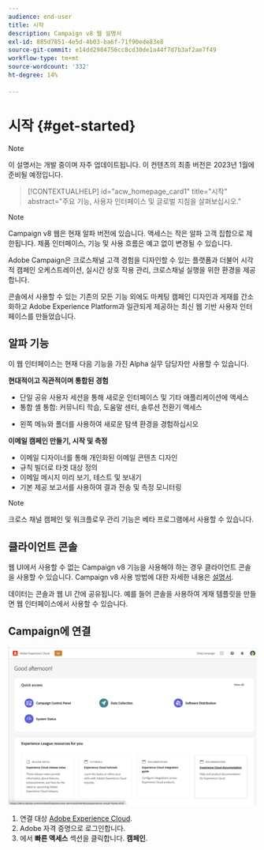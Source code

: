 ```yaml
---
audience: end-user
title: 시작
description: Campaign v8 웹 설명서
exl-id: 885d7851-4e5d-4b03-ba6f-71f90ede83e8
source-git-commit: e14dd2984756cc8cd30de1a44f7d7b3af2ae7f49
workflow-type: tm+mt
source-wordcount: '332'
ht-degree: 14%

---
```


# 시작 {#get-started}

>[!NOTE]
>
>이 설명서는 개발 중이며 자주 업데이트됩니다. 이 컨텐츠의 최종 버전은 2023년 1월에 준비될 예정입니다.

<!--
V8 web overview
context, scope (targets cross-channel practitioners), limitations
only existing customers
-->
>[!CONTEXTUALHELP]
>id="acw_homepage_card1"
>title="시작"
>abstract="주요 기능, 사용자 인터페이스 및 글로벌 지침을 살펴보십시오."

>[!NOTE]
>
>Campaign v8 웹은 현재 알파 버전에 있습니다. 액세스는 작은 알파 고객 집합으로 제한됩니다. 제품 인터페이스, 기능 및 사용 흐름은 예고 없이 변경될 수 있습니다.

Adobe Campaign은 크로스채널 고객 경험을 디자인할 수 있는 플랫폼과 더불어 시각적 캠페인 오케스트레이션, 실시간 상호 작용 관리, 크로스채널 실행을 위한 환경을 제공합니다.

콘솔에서 사용할 수 있는 기존의 모든 기능 외에도 마케팅 캠페인 디자인과 게재를 간소화하고 Adobe Experience Platform과 일관되게 제공하는 최신 웹 기반 사용자 인터페이스를 만들었습니다.

## 알파 기능

이 웹 인터페이스는 현재 다음 기능을 가진 Alpha 실무 담당자만 사용할 수 있습니다.

**현대적이고 직관적이며 통합된 경험**

* 단일 공유 사용자 세션을 통해 새로운 인터페이스 및 기타 애플리케이션에 액세스
* 통합 셸 통합: 커뮤니티 학습, 도움말 센터, 솔루션 전환기 액세스
<!--
No search and pulse notifications in Alpha
-->
* 왼쪽 메뉴와 폴더를 사용하여 새로운 탐색 환경을 경험하십시오

**이메일 캠페인 만들기, 시작 및 측정**

* 이메일 디자이너를 통해 개인화된 이메일 콘텐츠 디자인
* 규칙 빌더로 타겟 대상 정의
* 이메일 메시지 미리 보기, 테스트 및 보내기
* 기본 제공 보고서를 사용하여 결과 전송 및 측정 모니터링

<!--
add info somewhere to remind users that
* they still have access to their console (+ link to v8 console doc)
* they keep their existing data (example: will be able to use their existing delivery templates to create deliveries)
-->

>[!NOTE]
>
>크로스 채널 캠페인 및 워크플로우 관리 기능은 베타 프로그램에서 사용할 수 있습니다.

## 클라이언트 콘솔

웹 UI에서 사용할 수 없는 Campaign v8 기능을 사용해야 하는 경우 클라이언트 콘솔을 사용할 수 있습니다. Campaign v8 사용 방법에 대한 자세한 내용은 [설명서](https://experienceleague.adobe.com/docs/campaign/campaign-v8/campaign-home.html?lang=ko).

데이터는 콘솔과 웹 UI 간에 공유됩니다. 예를 들어 콘솔을 사용하여 게재 템플릿을 만들면 웹 인터페이스에서 사용할 수 있습니다.

## Campaign에 연결

![](assets/connect.png)

1. 연결 대상 [Adobe Experience Cloud](http://experience.adobe.com).
1. Adobe 자격 증명으로 로그인합니다.
1. 에서 **빠른 액세스** 섹션을 클릭합니다. **캠페인**.

<!--
-> experience cloud home: "Campaign" -> home campaign v8
-> or Campaign v8 web if direct URL
-->
